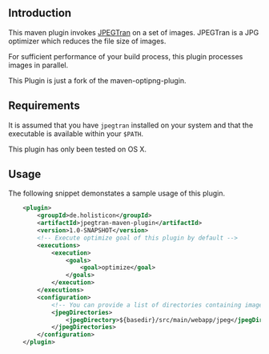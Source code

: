 Introduction
------------
This maven plugin invokes [JPEGTran](http://jpegclub.org/jpegtran/ "jpegtran Homepage") on a set of images. JPEGTran is a JPG optimizer which reduces the file size of images.

For sufficient performance of your build process, this plugin processes images in parallel.

This Plugin is just a fork of the maven-optipng-plugin.

Requirements
------------
It is assumed that you have `jpegtran` installed on your system and that the executable is available within your `$PATH`.

This plugin has only been tested on OS X.

Usage
-----
The following snippet demonstates a sample usage of this plugin.

```xml
	<plugin>
		<groupId>de.holisticon</groupId>
		<artifactId>jpegtran-maven-plugin</artifactId>
		<version>1.0-SNAPSHOT</version>
		<!-- Execute optimize goal of this plugin by default -->
		<executions>
			<execution>
				<goals>
					<goal>optimize</goal>
				</goals>
			</execution>
		</executions>
		<configuration>
			<!-- You can provide a list of directories containing images to be optimized here -->
			<jpegDirectories>
				<jpegDirectory>${basedir}/src/main/webapp/jpeg</jpegDirectory>
			</jpegDirectories>
		</configuration>
	</plugin>
```
